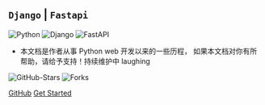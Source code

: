 [comment]: <> (![logo]&#40;./fastapi/设计模式/images/fastapi.png&#41;)

## `Django` | `Fastapi` 

![Python](https://img.shields.io/badge/Python-3.7+-blue)
![Django](https://img.shields.io/badge/Django-3.1+-brightgreen)
![FastAPI](https://img.shields.io/badge/FastAPI-0.5.9-green)

- 本文档是作者从事 Python web 开发以来的一些历程，
如果本文档对你有所帮助，请给予支持！持续维护中 laughing

![GitHub-Stars](https://img.shields.io/badge/Stars-13.4k-brightgreen)
![Forks](https://img.shields.io/badge/Forks-1.7k-blue)

[GitHub](https://github.com/py-gzky)
[Get Started](README.md)